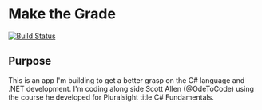 # Make the Grade
[![Build Status](https://travis-ci.org/bryantee/make-the-grade.svg?branch=master)](https://travis-ci.org/bryantee/make-the-grade)

## Purpose
This is an app I'm building to get a better grasp on the C# language and .NET development. I'm coding along side Scott Allen (@OdeToCode) using the course he developed for Pluralsight title C# Fundamentals.